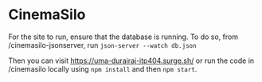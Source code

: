 # CinemaSilo

For the site to run, ensure that the database is running. To do so, from /cinemasilo-jsonserver, run `json-server --watch db.json`

Then you can visit https://uma-durairaj-itp404.surge.sh/ or run the code in /cinemasilo locally using `npm install` and then `npm start`.
